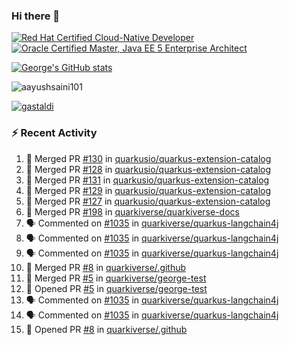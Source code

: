 ### Hi there 👋

<!--START_SECTION:badges-->
[![Red Hat Certified Cloud-Native Developer](https://images.credly.com/size/110x110/images/12ef4e4e-3d8d-4caf-9ab1-858c5bcb9619/image.png)](http://www.credly.com/badges/b6402e31-0894-48e6-b488-e2e551dcc809 "Red Hat Certified Cloud-Native Developer")
[![Oracle Certified Master, Java EE 5 Enterprise Architect](https://images.credly.com/size/110x110/images/1fa3549c-674c-4779-b3d6-d7d64eac2c23/Oracle-Certification-badge_OC-Master.png)](http://www.credly.com/badges/2565574e-b81d-410e-ab7d-24666ddcbe00 "Oracle Certified Master, Java EE 5 Enterprise Architect")
<!--END_SECTION:badges-->

[![George's GitHub stats](https://github-readme-stats.vercel.app/api?username=gastaldi&show=reviews,prs_merged&hide=contribs,prs&theme=transparent&show_icons=true)](https://github.com/anuraghazra/github-readme-stats)

<p align="left"> <img src="https://komarev.com/ghpvc/?username=gastaldi&label=Profile%20views&color=0e75b6&style=for-the-badge" alt="aayushsaini101" /> </p>

<p align="left"> <a href="https://github.com/ryo-ma/github-profile-trophy"><img src="https://github-profile-trophy.vercel.app/?username=gastaldi" alt="gastaldi" /></a> </p>

### :zap: Recent Activity

<!--START_SECTION:activity-->
1. 🎉 Merged PR [#130](https://github.com/quarkusio/quarkus-extension-catalog/pull/130) in [quarkusio/quarkus-extension-catalog](https://github.com/quarkusio/quarkus-extension-catalog)
2. 🎉 Merged PR [#128](https://github.com/quarkusio/quarkus-extension-catalog/pull/128) in [quarkusio/quarkus-extension-catalog](https://github.com/quarkusio/quarkus-extension-catalog)
3. 🎉 Merged PR [#131](https://github.com/quarkusio/quarkus-extension-catalog/pull/131) in [quarkusio/quarkus-extension-catalog](https://github.com/quarkusio/quarkus-extension-catalog)
4. 🎉 Merged PR [#129](https://github.com/quarkusio/quarkus-extension-catalog/pull/129) in [quarkusio/quarkus-extension-catalog](https://github.com/quarkusio/quarkus-extension-catalog)
5. 🎉 Merged PR [#127](https://github.com/quarkusio/quarkus-extension-catalog/pull/127) in [quarkusio/quarkus-extension-catalog](https://github.com/quarkusio/quarkus-extension-catalog)
6. 🎉 Merged PR [#198](https://github.com/quarkiverse/quarkiverse-docs/pull/198) in [quarkiverse/quarkiverse-docs](https://github.com/quarkiverse/quarkiverse-docs)
7. 🗣 Commented on [#1035](https://github.com/quarkiverse/quarkus-langchain4j/pull/1035#issuecomment-2451849872) in [quarkiverse/quarkus-langchain4j](https://github.com/quarkiverse/quarkus-langchain4j)
8. 🗣 Commented on [#1035](https://github.com/quarkiverse/quarkus-langchain4j/pull/1035#issuecomment-2451848710) in [quarkiverse/quarkus-langchain4j](https://github.com/quarkiverse/quarkus-langchain4j)
9. 🗣 Commented on [#1035](https://github.com/quarkiverse/quarkus-langchain4j/pull/1035#issuecomment-2451771106) in [quarkiverse/quarkus-langchain4j](https://github.com/quarkiverse/quarkus-langchain4j)
10. 🎉 Merged PR [#8](https://github.com/quarkiverse/.github/pull/8) in [quarkiverse/.github](https://github.com/quarkiverse/.github)
11. 🎉 Merged PR [#5](https://github.com/quarkiverse/george-test/pull/5) in [quarkiverse/george-test](https://github.com/quarkiverse/george-test)
12. 💪 Opened PR [#5](https://github.com/quarkiverse/george-test/pull/5) in [quarkiverse/george-test](https://github.com/quarkiverse/george-test)
13. 🗣 Commented on [#1035](https://github.com/quarkiverse/quarkus-langchain4j/pull/1035#issuecomment-2451766611) in [quarkiverse/quarkus-langchain4j](https://github.com/quarkiverse/quarkus-langchain4j)
14. 🗣 Commented on [#1035](https://github.com/quarkiverse/quarkus-langchain4j/pull/1035#issuecomment-2451752022) in [quarkiverse/quarkus-langchain4j](https://github.com/quarkiverse/quarkus-langchain4j)
15. 💪 Opened PR [#8](https://github.com/quarkiverse/.github/pull/8) in [quarkiverse/.github](https://github.com/quarkiverse/.github)
<!--END_SECTION:activity-->
